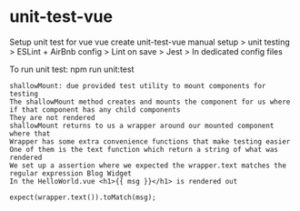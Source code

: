 # unit-test-vue

Setup unit test for vue
vue create unit-test-vue
manual setup > unit testing > ESLint + AirBnb config > Lint on save > Jest > In dedicated config files

To run unit test:
npm run unit:test
```
shallowMount: due provided test utility to mount components for testing
The shallowMount method creates and mounts the component for us where if that component has any child components
They are not rendered
shallowMount returns to us a wrapper around our mounted component where that
Wrapper has some extra convenience functions that make testing easier
One of them is the text function which return a string of what was rendered
We set up a assertion where we expected the wrapper.text matches the regular expression Blog Widget
In the HelloWorld.vue <h1>{{ msg }}</h1> is rendered out

expect(wrapper.text()).toMatch(msg);
```

